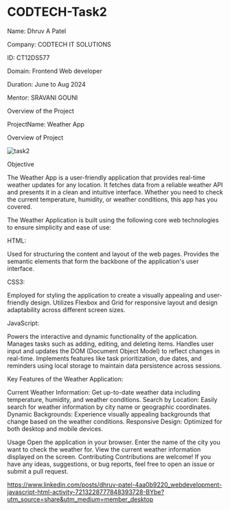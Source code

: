 # CODTECH-Task2

Name: Dhruv A Patel

Company: CODTECH IT SOLUTIONS

ID: CT12DS577

Domain: Frontend Web developer

Duration: June to Aug 2024

Mentor: SRAVANI GOUNI

Overview of the Project

ProjectName: Weather App

Overview of Project

![task2](https://github.com/dhruv-1908/CODTECH-Task2/assets/110718326/ba9bc909-facf-447f-8130-1add39e40f86)


Objective

The Weather App is a user-friendly application that provides real-time weather updates for any location. It fetches data from a reliable weather API and presents it in a clean and intuitive interface. Whether you need to check the current temperature, humidity, or weather conditions, this app has you covered.

The Weather Application is built using the following core web technologies to ensure simplicity and ease of use:

HTML:

Used for structuring the content and layout of the web pages. Provides the semantic elements that form the backbone of the application's user interface.

CSS3:

Employed for styling the application to create a visually appealing and user-friendly design. Utilizes Flexbox and Grid for responsive layout and design adaptability across different screen sizes.

JavaScript:

Powers the interactive and dynamic functionality of the application. Manages tasks such as adding, editing, and deleting items. Handles user input and updates the DOM (Document Object Model) to reflect changes in real-time. Implements features like task prioritization, due dates, and reminders using local storage to maintain data persistence across sessions.

Key Features of the Weather Application: 

Current Weather Information: Get up-to-date weather data including temperature, humidity, and weather conditions.
Search by Location: Easily search for weather information by city name or geographic coordinates.
Dynamic Backgrounds: Experience visually appealing backgrounds that change based on the weather conditions.
Responsive Design: Optimized for both desktop and mobile devices.

Usage
Open the application in your browser.
Enter the name of the city you want to check the weather for.
View the current weather information displayed on the screen.
Contributing
Contributions are welcome! If you have any ideas, suggestions, or bug reports, feel free to open an issue or submit a pull request.


https://www.linkedin.com/posts/dhruv-patel-4aa0b9220_webdevelopment-javascript-html-activity-7213228777848393728-BYbe?utm_source=share&utm_medium=member_desktop
